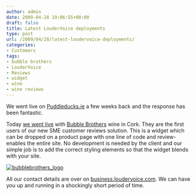 ```yaml
---
author: admin
date: 2009-04-28 19:06:55+00:00
draft: false
title: Latest LouderVoice deployments
type: post
url: /2009/04/28/latest-loudervoice-deployments/
categories:
- Customers
tags:
- bubble brothers
- LouderVoice
- Reviews
- widget
- wine
- wine reviews
---
```


We went live on [Puddleducks.ie](http://www.puddleducks.ie/) a few weeks back and the response has been fantastic.

Today [we went live](http://blog.loudervoice.com/2009/04/28/bubble-brothers-goes-live-with-the-new-loudervoice-reviews-widget/) with [Bubble Brothers](http://www.bubblebrothers.com/proddetail.php?prod=BRIG01) wine in Cork. They are the first users of our new SME customer reviews solution. This is a widget which can be dropped on a product page with one line of code and review-enables the entire site. No development is needed by the client and our simple job is to add the correct styling elements so that the widget blends with your site.


[![bubblebrothers_logo](https://www.argolon.com/wp-content/uploads/2009/04/bubblebrothers_logo-300x45.jpg)
](http://www.bubblebrothers.com/)



All our contact details are over on [business.loudervoice.com](http://business.loudervoice.com/). We can have you up and running in a shockingly short period of time.
